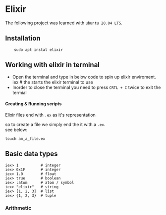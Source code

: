 # Elixir

The following project was learned with `ubuntu 20.04 LTS`.

## Installation

        sudo apt instal elixir

## Working with elixir in terminal
* Open the terminal and type in below code to spin up elixir enviroment.
        iex # the starts the elixir terminal to use
* Inorder to close the terminal you need to press `CRTL + C` twice to exit the termial

#### Creating & Running scripts

Elixir files end with `.ex` as it's representation

so to create a file we simply end the it with a `.ex`.\
see below:
```
touch am_a_file.ex
```

## Basic data types

```
iex> 1          # integer
iex> 0x1F       # integer
iex> 1.0        # float
iex> true       # boolean
iex> :atom      # atom / symbol
iex> "elixir"   # string
iex> [1, 2, 3]  # list
iex> {1, 2, 3}  # tuple
```

### Arithmetic
